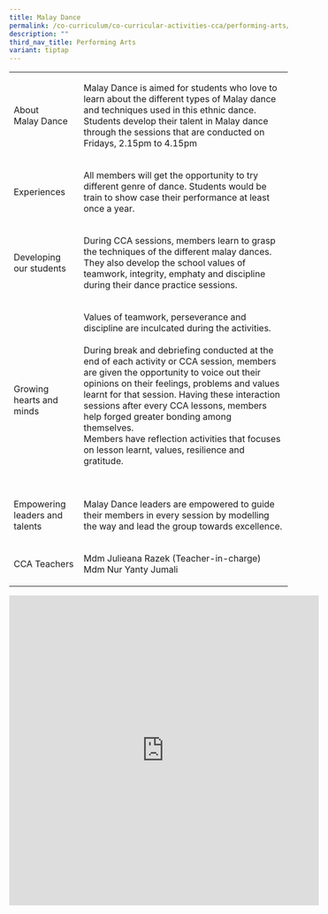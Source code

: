 ```yaml
---
title: Malay Dance
permalink: /co-curriculum/co-curricular-activities-cca/performing-arts/malay-dance/
description: ""
third_nav_title: Performing Arts
variant: tiptap
---
```

<table style="minWidth: 50px">
<colgroup>
<col>
<col>
</colgroup>
<tbody>
<tr>
<td rowspan="1" colspan="1">
<p>About
<br>Malay Dance</p>
</td>
<td rowspan="1" colspan="1">
<p>Malay Dance is aimed for students who love to learn about the different
types of Malay dance and techniques used in this ethnic dance. Students
develop their talent in Malay dance through the sessions that are conducted
on Fridays, 2.15pm to 4.15pm</p>
</td>
</tr>
<tr>
<td rowspan="1" colspan="1">
<p>Experiences</p>
</td>
<td rowspan="1" colspan="1">
<p>All members will get the opportunity to try different genre of dance.
Students would be train to show case their performance at least once a
year.</p>
</td>
</tr>
<tr>
<td rowspan="1" colspan="1">
<p>Developing our students</p>
</td>
<td rowspan="1" colspan="1">
<p>During CCA sessions, members learn to grasp the techniques of the different
malay dances. They also develop the school values of teamwork, integrity,
emphaty and discipline during their dance practice sessions.</p>
</td>
</tr>
<tr>
<td rowspan="1" colspan="1">
<p>
<br>Growing hearts and minds</p>
</td>
<td rowspan="1" colspan="1">
<p>Values of teamwork, perseverance and discipline are inculcated during
the activities.
<br>
<br>During break and debriefing conducted at the end of each activity or CCA
session, members are given the opportunity to voice out their opinions
on their feelings, problems and values learnt for that session. Having
these interaction sessions after every CCA lessons, members help forged
greater bonding among themselves.
<br>Members have reflection activities that focuses on lesson learnt, values,
resilience and gratitude.
<br>
<br>
</p>
</td>
</tr>
<tr>
<td rowspan="1" colspan="1">
<p>Empowering leaders and talents</p>
</td>
<td rowspan="1" colspan="1">
<p>Malay Dance leaders are empowered to guide their members in every session
by modelling the way and lead the group towards excellence.
<br>
</p>
</td>
</tr>
<tr>
<td rowspan="1" colspan="1">
<p>CCA Teachers</p>
</td>
<td rowspan="1" colspan="1">
<p>Mdm Julieana Razek (Teacher-in-charge)
<br>Mdm Nur Yanty Jumali</p>
</td>
</tr>
</tbody>
</table>
<div class="iframe-wrapper">
<iframe height="560" width="560" allowfullscreen="true" frameborder="0" src="https://docs.google.com/presentation/d/e/2PACX-1vQbFEx0gMG2_YQKlJjycxPI8d8V4FejvBDSYiq3FJfmx_3BQ2glMacEBMVotvzWXaJtBKtZ6-4ALoY_/embed?start=true&amp;loop=true&amp;delayms=3000"></iframe>
</div>
<p></p>